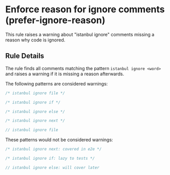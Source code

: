 # Enforce reason for ignore comments (prefer-ignore-reason)

This rule raises a warning about "istanbul ignore" comments missing a reason why
code is ignored.

## Rule Details

The rule finds all comments matching the pattern `istanbul ignore <word>` and
raises a warning if it is missing a reason afterwards.

The following patterns are considered warnings:

```js
/* istanbul ignore file */

/* istanbul ignore if */

/* istanbul ignore else */

/* istanbul ignore next */

// istanbul ignore file
```

These patterns would not be considered warnings:

```js
/* istanbul ignore next: covered in e2e */

/* istanbul ignore if: lazy to tests */

// istanbul ignore else: will cover later
```
